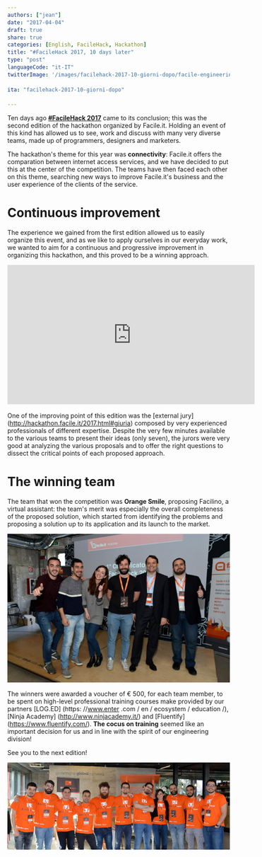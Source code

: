```yaml
---
authors: ["jean"]
date: "2017-04-04"
draft: true
share: true
categories: [English, FacileHack, Hackathon]
title: "#FacileHack 2017, 10 days later"
type: "post"
languageCode: "it-IT"
twitterImage: '/images/facilehack-2017-10-giorni-dopo/facile-engineering-team.jpg'

ita: "facilehack-2017-10-giorni-dopo"

---
```

Ten days ago [**#FacileHack 2017**](http://hackathon.facile.it/2017.html) came to its conclusion; this was the second edition of the hackathon organized by Facile.it. Holding an event of this kind has allowed us to see, work and discuss with many very diverse teams, made up of programmers, designers and marketers.

The hackathon's theme for this year was **connectivity**: Facile.it offers the comparation between internet access services, and we have decided to put this at the center of the competition. The teams have then faced each other on this theme, searching new ways to improve Facile.it's business and the user experience of the clients of the service.

# Continuous improvement
The experience we gained from the first edition allowed us to easily organize this event, and as we like to apply ourselves in our everyday work, we wanted to aim for a continuous and progressive improvement in organizing this hackathon, and this proved to be a winning approach.
  
<div style="text-align: center">
<iframe width="560" height="315" src="https://www.youtube.com/embed/X-OdVcH7CMs" frameborder="0" allowfullscreen></iframe>
</div>

One of the improving point of this edition was the [external jury] (http://hackathon.facile.it/2017.html#giuria) composed by very experienced professionals of different expertise. Despite the very few minutes available to the various teams to present their ideas (only seven), the jurors were very good at analyzing the various proposals and to offer the right questions to dissect the critical points of each proposed approach.

# The winning team
The team that won the competition was **Orange Smile**, proposing Facilino, a virtual assistant: the team's merit was especially the overall completeness of the proposed solution, which started from identifying the problems and proposing a solution up to its application and its launch to the market.

<div style="text-align: center">
<img src="/images/facilehack-2017-10-giorni-dopo/orange-smile.jpg" title="I vincitori di #FacileHack 2017: team Orange Smile"/>
</div>

The winners were awarded a voucher of € 500, for each team member, to be spent on high-level professional training courses make provided by our partners [LOG.ED] (https: //www.enter .com / en / ecosystem / education /), [Ninja Academy] (http://www.ninjacademy.it/) and [Fluentify] (https://www.fluentify.com/). **The cocus on training** seemed like an important decision for us and in line with the spirit of our engineering division!

See you to the next edition!

<div style="text-align: center; margin-bottom: 2em">
<img src="/images/facilehack-2017-10-giorni-dopo/facile-engineering-team.jpg" title="FacileHack engineering team"/>
</div>
